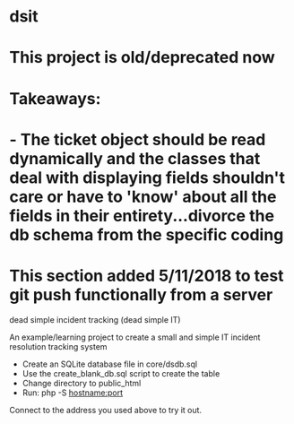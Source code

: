 # dsit

# This project is old/deprecated now
# Takeaways: 
#	- The ticket object should be read dynamically and the classes that deal with displaying fields shouldn't care or have to 'know' about all the fields in their entirety...divorce the db schema from the specific coding
# This section added 5/11/2018 to test git push functionally from a server

dead simple incident tracking (dead simple IT)

An example/learning project to create a small and simple IT incident resolution tracking system

- Create an SQLite database file in core/dsdb.sql
- Use the create_blank_db.sql script to create the table
- Change directory to public_html
- Run: php -S <hostname:port> 

Connect to the address you used above to try it out.


